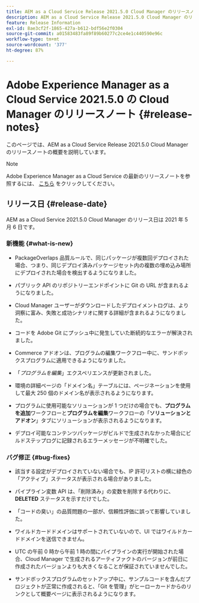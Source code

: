 ```yaml
---
title: AEM as a Cloud Service Release 2021.5.0 Cloud Manager のリリースノート
description: AEM as a Cloud Service Release 2021.5.0 Cloud Manager のリリースノート
feature: Release Information
exl-id: 8ae3cf2f-1865-427a-b612-bdf56e2f0304
source-git-commit: a01583483fa89f89b60277c2ce4e1c440590e96c
workflow-type: tm+mt
source-wordcount: '377'
ht-degree: 87%

---
```


# Adobe Experience Manager as a Cloud Service 2021.5.0 の Cloud Manager のリリースノート {#release-notes}

このページでは、AEM as a Cloud Service Release 2021.5.0 Cloud Manager のリリースノートの概要を説明しています。

>[!NOTE]
>Adobe Experience Manager as a Cloud Service の最新のリリースノートを参照するには、 [こちら](https://experienceleague.adobe.com/docs/experience-manager-cloud-service/release-notes/release-notes/release-notes-current.html?lang=ja) をクリックしてください。

## リリース日 {#release-date}

AEM as a Cloud Service 2021.5.0 Cloud Manager のリリース日は 2021 年 5 月 6 日です。

### 新機能 {#what-is-new}

* PackageOverlaps 品質ルールで、同じパッケージが複数回デプロイされた場合、つまり、同じデプロイ済みパッケージセット内の複数の埋め込み場所にデプロイされた場合を検出するようになりました。

* パブリック API のリポジトリーエンドポイントに Git の URL が含まれるようになりました。

* Cloud Manager ユーザーがダウンロードしたデプロイメントログは、より洞察に富み、失敗と成功シナリオに関する詳細が含まれるようになりました。

* コードを Adobe Git にプッシュ中に発生していた断続的なエラーが解決されました。

* Commerce アドオンは、プログラムの編集ワークフロー中に、サンドボックスプログラムに適用できるようになりました。

* 「*プログラムを編集*」エクスペリエンスが更新されました。

* 環境の詳細ページの「ドメイン名」テーブルには、ページネーションを使用して最大 250 個のドメイン名が表示されるようになります。

* プログラムに使用可能なソリューションが 1 つだけの場合でも、**プログラムを追加**&#x200B;ワークフローと&#x200B;**プログラムを編集**&#x200B;ワークフローの「**ソリューションとアドオン**」タブにソリューションが表示されるようになります。

* デプロイ可能なコンテンツパッケージがビルドで生成されなかった場合にビルドステップログに記録されるエラーメッセージが不明確でした。

### バグ修正 {#bug-fixes}

* 該当する設定がデプロイされていない場合でも、IP 許可リストの横に緑色の「アクティブ」ステータスが表示される場合がありました。

* パイプライン変数 API は、「削除済み」の変数を削除する代わりに、 **DELETED** ステータスを示すだけでした。

* 「コードの臭い」の品質問題の一部が、信頼性評価に誤って影響していました。

* ワイルドカードドメインはサポートされていないので、UI ではワイルドカードドメインを送信できません。

* UTC の午前 0 時から午前 1 時の間にパイプラインの実行が開始された場合、Cloud Manager で生成されるアーティファクトのバージョンが前日に作成されたバージョンよりも大きくなることが保証されていませんでした。

* サンドボックスプログラムのセットアップ中に、サンプルコードを含んだプロジェクトが正常に作成されると、「Git を管理」がヒーローカードからのリンクとして概要ページに表示されるようになります。
